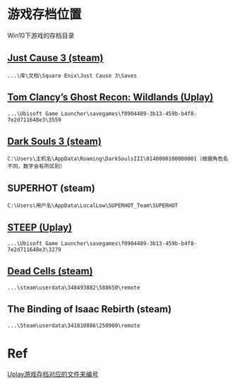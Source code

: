 # 游戏存档位置

Win10下游戏的存档目录

## [Just Cause 3 \(steam\)](http://www.gamersky.com/handbook/201512/689038.shtml)

```
...\库\文档\Square Enix\Just Cause 3\Saves
```

## [Tom Clancy’s Ghost Recon: Wildlands \(Uplay\)](http://m.duotegame.com/gl/69763)

```
...\Ubisoft Game Launcher\savegames\f0904489-3b13-459b-b4f8-7e2d711648e3\3559
```

## [Dark Souls 3 \(steam\)](http://www.gamersky.com/handbook/201604/739564.shtml)

```
C:\Users\主机名\AppData\Roaming\DarkSoulsIII\0140000100000001（根据角色名不同，数字会有所区别）
```

## SUPERHOT \(steam\)

```
C:\Users\用户名\AppData\LocalLow\SUPERHOT_Team\SUPERHOT
```

## [STEEP \(Uplay\)](https://steamcn.com/t232432-1-1)

```
...\Ubisoft Game Launcher\savegames\f0904489-3b13-459b-b4f8-7e2d711648e3\3279
```

## [Dead Cells \(steam\)](http://pc.tgbus.com/danji_207/87823/)

```
...\steam\userdata\348493882\588650\remote
```

## The Binding of Isaac Rebirth \(steam\)

```
...\Steam\userdata\341810886\250900\remote
```

# Ref

[Uplay游戏存档对应的文件夹编号](https://steamcn.com/t232432-1-1)

